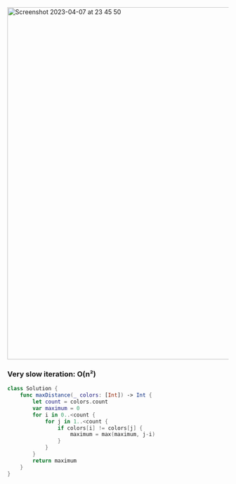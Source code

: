 <img width="800" alt="Screenshot 2023-04-07 at 23 45 50" src="https://user-images.githubusercontent.com/73763976/230688252-16f8548d-4c7c-4f5d-8c43-3b8f2123a892.png">


### Very slow iteration: O(n²)
```swift
class Solution {
    func maxDistance(_ colors: [Int]) -> Int {
        let count = colors.count
        var maximum = 0
        for i in 0..<count { 
            for j in 1..<count { 
                if colors[i] != colors[j] { 
                    maximum = max(maximum, j-i)
                }
            }
        }
        return maximum
    }
}
```
